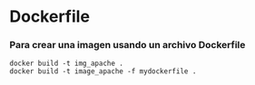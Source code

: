 # Dockerfile

### Para crear una imagen usando un archivo Dockerfile

```
docker build -t img_apache .
docker build -t image_apache -f mydockerfile .
```
